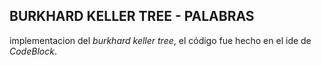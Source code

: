## BURKHARD KELLER TREE - PALABRAS 

implementacion del *burkhard keller tree*, el código fue hecho en el ide de *CodeBlock*.